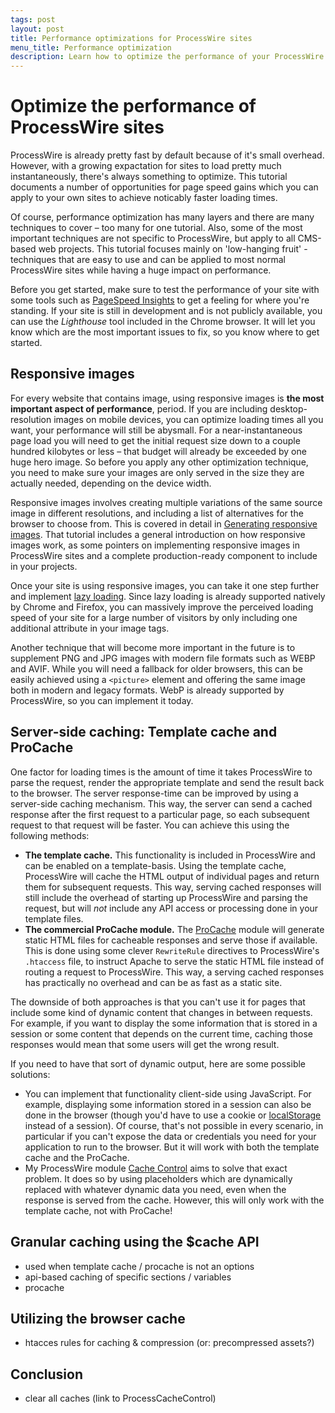 ```yaml
---
tags: post
layout: post
title: Performance optimizations for ProcessWire sites
menu_title: Performance optimization
description: Learn how to optimize the performance of your ProcessWire site using these simple techniques!
---
```


# Optimize the performance of ProcessWire sites

ProcessWire is already pretty fast by default because of it's small overhead. However, with a growing expactation for sites to load pretty much instantaneously, there's always something to optimize. This tutorial documents a number of opportunities for page speed gains which you can apply to your own sites to achieve noticably faster loading times.

Of course, performance optimization has many layers and there are many techniques to cover – too many for one tutorial. Also, some of the most important techniques are not specific to ProcessWire, but apply to all CMS-based web projects. This tutorial focuses mainly on 'low-hanging fruit' - techniques that are easy to use and can be applied to most normal ProcessWire sites while having a huge impact on performance.

Before you get started, make sure to test the performance of your site with some tools such as [PageSpeed Insights](https://developers.google.com/speed/pagespeed/insights/) to get a feeling for where you're standing. If your site is still in development and is not publicly available, you can use the *Lighthouse* tool included in the Chrome browser. It will let you know which are the most important issues to fix, so you know where to get started.

## Responsive images

For every website that contains image, using responsive images is **the most important aspect of performance**, period. If you are including desktop-resolution images on mobile devices, you can optimize loading times all you want, your performance will still be abysmall. For a near-instantaneous page load you will need to get the initial request size down to a couple hundred kilobytes or less – that budget will already be exceeded by one huge hero image. So before you apply any other optimization technique, you need to make sure your images are only served in the size they are actually needed, depending on the device width.

Responsive images involves creating multiple variations of the same source image in different resolutions, and including a list of alternatives for the browser to choose from. This is covered in detail in [Generating responsive images](/processwire-responsive-images/). That tutorial includes a general introduction on how responsive images work, as some pointers on implementing responsive images in ProcessWire sites and a complete production-ready component to include in your projects.

Once your site is using responsive images, you can take it one step further and implement [lazy loading](https://web.dev/browser-level-image-lazy-loading/). Since lazy loading is already supported natively by Chrome and Firefox, you can massively improve the perceived loading speed of your site for a large number of visitors by only including one additional attribute in your image tags.

Another technique that will become more important in the future is to supplement PNG and JPG images with modern file formats such as WEBP and AVIF. While you will need a fallback for older browsers, this can be easily achieved using a `<picture>` element and offering the same image both in modern and legacy formats. WebP is already supported by ProcessWire, so you can implement it today.

## Server-side caching: Template cache and ProCache

One factor for loading times is the amount of time it takes ProcessWire to parse the request, render the appropriate template and send the result back to the browser. The server response-time can be improved by using a server-side caching mechanism. This way, the server can send a cached response after the first request to a particular page, so each subsequent request to that request will be faster. You can achieve this using the following methods:

- **The template cache.** This functionality is included in ProcessWire and can be enabled on a template-basis. Using the template cache, ProcessWire will cache the HTML output of individual pages and return them for subsequent requests. This way, serving cached responses will still include the overhead of starting up ProcessWire and parsing the request, but will *not* include any API access or processing done in your template files.
- **The commercial ProCache module.** The [ProCache](https://processwire.com/store/pro-cache/) module will generate static HTML files for cacheable responses and serve those if available. This is done using some clever `RewriteRule` directives to ProcessWire's `.htaccess` file, to instruct Apache to serve the static HTML file instead of routing a request to ProcessWire. This way, a serving cached responses has practically no overhead and can be as fast as a static site.

The downside of both approaches is that you can't use it for pages that include some kind of dynamic content that changes in between requests. For example, if you want to display the some information that is stored in a session or some content that depends on the current time, caching those responses would mean that some users will get the wrong result.

If you need to have that sort of dynamic output, here are some possible solutions:

- You can implement that functionality client-side using JavaScript. For example, displaying some information stored in a session can also be done in the browser (though you'd have to use a cookie or [localStorage](https://developer.mozilla.org/en-US/docs/Web/API/Window/localStorage) instead of a session). Of course, that's not possible in every scenario, in particular if you can't expose the data or credentials you need for your application to run to the browser. But it will work with both the template cache and the ProCache.
- My ProcessWire module [Cache Control](https://modules.processwire.com/modules/process-cache-control/) aims to solve that exact problem. It does so by using placeholders which are dynamically replaced with whatever dynamic data you need, even when the response is served from the cache. However, this will only work with the template cache, not with ProCache!

## Granular caching using the $cache API

- used when template cache / procache is not an options
- api-based caching of specific sections / variables
- procache

## Utilizing the browser cache

- htacces rules for caching & compression (or: precompressed assets?)

## Conclusion

- clear all caches (link to ProcessCacheControl)

